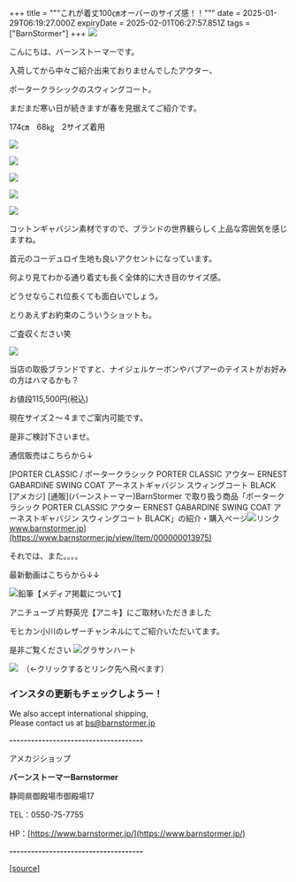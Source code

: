 +++
title = """これが着丈100㎝オーバーのサイズ感！！"""
date = 2025-01-29T06:19:27.000Z
expiryDate = 2025-02-01T06:27:57.851Z
tags = ["BarnStormer"]
+++
[![](https://stat.ameba.jp/user_images/20231023/16/barnstormer-go/b2/03/p/o0420015015354743273.png)](https://ameblo.jp/barnstormer-go/entry-12825670498.html)

こんにちは、バーンストーマーです。

入荷してから中々ご紹介出来ておりませんでしたアウター、

ポータークラシックのスウィングコート。

まだまだ寒い日が続きますが春を見据えてご紹介です。

174㎝　68㎏　2サイズ着用

[![](https://stat.ameba.jp/user_images/20250129/15/barnstormer-go/7d/5a/j/o0466070015538385236.jpg)](https://stat.ameba.jp/user_images/20250129/15/barnstormer-go/7d/5a/j/o0466070015538385236.jpg)

[![](https://stat.ameba.jp/user_images/20250129/15/barnstormer-go/70/03/j/o0466070015538385239.jpg)](https://stat.ameba.jp/user_images/20250129/15/barnstormer-go/70/03/j/o0466070015538385239.jpg)

[![](https://stat.ameba.jp/user_images/20250129/15/barnstormer-go/15/4b/j/o0466070015538385241.jpg)](https://stat.ameba.jp/user_images/20250129/15/barnstormer-go/15/4b/j/o0466070015538385241.jpg)

[![](https://stat.ameba.jp/user_images/20250129/15/barnstormer-go/cb/ba/j/o0466070015538385244.jpg)](https://stat.ameba.jp/user_images/20250129/15/barnstormer-go/cb/ba/j/o0466070015538385244.jpg)

[![](https://stat.ameba.jp/user_images/20250129/15/barnstormer-go/0d/0d/j/o0700046615538385246.jpg)](https://stat.ameba.jp/user_images/20250129/15/barnstormer-go/0d/0d/j/o0700046615538385246.jpg)

コットンギャバジン素材ですので、ブランドの世界観らしく上品な雰囲気を感じますね。

首元のコーデュロイ生地も良いアクセントになっています。

何より見てわかる通り着丈も長く全体的に大き目のサイズ感。

どうせならこれ位長くても面白いでしょう。

とりあえずお約束のこういうショットも。

ご査収ください笑

[![](https://stat.ameba.jp/user_images/20250129/15/barnstormer-go/bf/24/j/o0466070015538385245.jpg)](https://stat.ameba.jp/user_images/20250129/15/barnstormer-go/bf/24/j/o0466070015538385245.jpg)

当店の取扱ブランドですと、ナイジェルケーボンやバブアーのテイストがお好みの方はハマるかも？

お値段115,500円(税込)

現在サイズ２～４までご案内可能です。

是非ご検討下さいませ。

通信販売はこちらから↓

[PORTER CLASSIC / ポータークラシック PORTER CLASSIC アウター ERNEST GABARDINE SWING COAT アーネストギャバジン スウィングコート BLACK \[アメカジ\] \[通販\](バーンストーマー)BarnStormer で取り扱う商品「ポータークラシック PORTER CLASSIC アウター ERNEST GABARDINE SWING COAT アーネストギャバジン スウィングコート BLACK」の紹介・購入ページ![リンク](https://c.stat100.ameba.jp/ameblo/symbols/v3.20.0/svg/gray/editor_link.svg)www.barnstormer.jp](https://www.barnstormer.jp/view/item/000000013975)

それでは、また。。。。

最新動画はこちらから↓↓

![鉛筆](https://stat100.ameba.jp/blog/ucs/img/char/char3/519.png)【メディア掲載について】

アニチューブ 片野英児【アニキ】にご取材いただきました

モヒカン小川のレザーチャンネルにてご紹介いただいてます。

是非ご覧ください ![グラサンハート](https://stat100.ameba.jp/blog/ucs/img/char/char3/148.png)

[![](https://stat.ameba.jp/user_images/20230412/16/barnstormer-go/6a/23/p/o0108010815269242493.png)](https://www.instagram.com/barnstormer_daily/)　（←クリックするとリンク先へ飛べます）

### インスタの更新もチェックしようー！

We also accept international shipping,  
Please contact us at bs@barnstormer.jp

**\-------------------------------------**

アメカジショップ

**バーンストーマーBarnstormer**

静岡県御殿場市御殿場17

TEL：0550-75-7755

HP：[https://www.barnstormer.jp/](https://www.barnstormer.jp/)

**\-------------------------------------**

[[source]](https://ameblo.jp/barnstormer-go/entry-12884307074.html)
